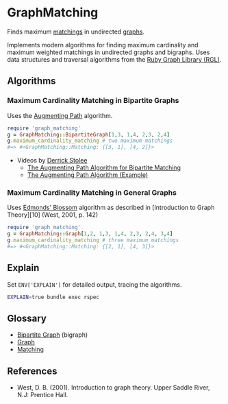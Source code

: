 GraphMatching
=============

Finds maximum [matchings][6] in undirected [graphs][7].

Implements modern algorithms for finding maximum cardinality
and maximum weighted matchings in undirected graphs and bigraphs.
Uses data structures and traversal algorithms from the
[Ruby Graph Library (RGL)][4].

Algorithms
----------

### Maximum Cardinality Matching in Bipartite Graphs

Uses the [Augmenting Path][5] algorithm.

```ruby
require 'graph_matching'
g = GraphMatching::BipartiteGraph[1,3, 1,4, 2,3, 2,4]
g.maximum_cardinality_matching # two maximum matchings
#=> #<GraphMatching::Matching: {[3, 1], [4, 2]}>
```

- Videos by [Derrick Stolee][8]
    - [The Augmenting Path Algorithm for Bipartite Matching][1]
    - [The Augmenting Path Algorithm (Example)][2]

### Maximum Cardinality Matching in General Graphs

Uses [Edmonds' Blossom][9] algorithm as described in
[Introduction to Graph Theory][10] (West, 2001, p. 142)

```ruby
require 'graph_matching'
g = GraphMatching::Graph[1,2, 1,3, 1,4, 2,3, 2,4, 3,4]
g.maximum_cardinality_matching # three maximum matchings
#=> #<GraphMatching::Matching: {[2, 1], [4, 3]}>
```

Explain
-------

Set `ENV['EXPLAIN']` for detailed output, tracing the algorithms.

```bash
EXPLAIN=true bundle exec rspec
```

Glossary
--------

- [Bipartite Graph][3] (bigraph)
- [Graph][7]
- [Matching][6]

References
----------

- West, D. B. (2001). Introduction to graph theory. Upper Saddle River, N.J: Prentice Hall.

[1]: http://www.youtube.com/watch?v=ory4WMX0rDU "The Augmenting Path Algorithm for Bipartite Matching"
[2]: http://www.youtube.com/watch?v=C9c8zEZXboA "The Augmenting Path Algorithm (Example)"
[3]: http://en.wikipedia.org/wiki/Bipartite_graph
[4]: http://rgl.rubyforge.org/rgl/index.html
[5]: http://en.wikipedia.org/wiki/Matching_%28graph_theory%29#In_unweighted_bipartite_graphs
[6]: http://en.wikipedia.org/wiki/Matching_%28graph_theory%29
[7]: http://en.wikipedia.org/wiki/Graph_theory
[8]: http://www.math.uiuc.edu/~stolee/
[9]: http://en.wikipedia.org/wiki/Blossom_algorithm
